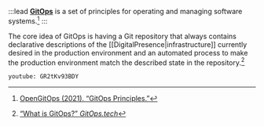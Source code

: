 :::lead
[**GitOps**](https://opengitops.dev/) is a set of principles for operating and managing software systems.[^p1]
:::

The core idea of GitOps is having a Git repository that always contains declarative descriptions of the [[DigitalPresence|infrastructure]] currently desired in the production environment and an automated process to make the production environment match the described state in the repository.[^p2]

[^p1]: [OpenGitOps (2021). “GitOps Principles.”](<https://github.com/open-gitops/documents/blob/main/PRINCIPLES.md>)
[^p2]: [“What is GitOps?” _GitOps.tech_](https://www.gitops.tech/)

`youtube: GR2tKv93BDY`